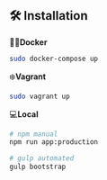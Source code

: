 <h2>🛠 Installation</h2>

🚣‍♂️**Docker**

```bash
sudo docker-compose up
```

❄️**Vagrant** 

```bash
sudo vagrant up
```

💻**Local**

```bash
# npm manual
npm run app:production

# gulp automated
gulp bootstrap
```